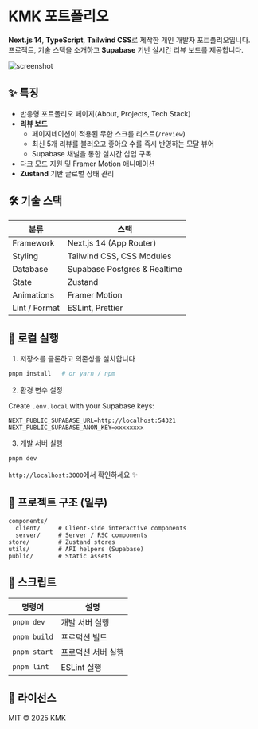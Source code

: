 # KMK 포트폴리오

**Next.js 14**, **TypeScript**, **Tailwind CSS**로 제작한 개인 개발자 포트폴리오입니다.  
프로젝트, 기술 스택을 소개하고 **Supabase** 기반 실시간 리뷰 보드를 제공합니다.

![screenshot](./public/og.png)

## ✨ 특징

- 반응형 포트폴리오 페이지(About, Projects, Tech Stack)
- **리뷰 보드**
    - 페이지네이션이 적용된 무한 스크롤 리스트(`/review`)
    - 최신 5개 리뷰를 불러오고 좋아요 수를 즉시 반영하는 모달 뷰어
    - Supabase 채널을 통한 실시간 삽입 구독
- 다크 모드 지원 및 Framer Motion 애니메이션
- **Zustand** 기반 글로벌 상태 관리

## 🛠️ 기술 스택

| 분류 | 스택 |
|----------|-------|
| Framework | Next.js 14 (App Router) |
| Styling   | Tailwind CSS, CSS Modules |
| Database  | Supabase Postgres & Realtime |
| State     | Zustand |
| Animations| Framer Motion |
| Lint / Format | ESLint, Prettier |

## 🚀 로컬 실행

1. 저장소를 클론하고 의존성을 설치합니다

```bash
pnpm install   # or yarn / npm
```

2. 환경 변수 설정

Create `.env.local` with your Supabase keys:

```env
NEXT_PUBLIC_SUPABASE_URL=http://localhost:54321
NEXT_PUBLIC_SUPABASE_ANON_KEY=xxxxxxxx
```

3. 개발 서버 실행

```bash
pnpm dev
```

`http://localhost:3000`에서 확인하세요 ✨

## 📂 프로젝트 구조 (일부)

```
components/
  client/     # Client-side interactive components
  server/     # Server / RSC components
store/        # Zustand stores
utils/        # API helpers (Supabase)
public/       # Static assets
```

## 📝 스크립트

| 명령어 | 설명 |
|----------------|-------------------------------------|
| `pnpm dev`     | 개발 서버 실행                    |
| `pnpm build`   | 프로덕션 빌드                    |
| `pnpm start`   | 프로덕션 서버 실행             |
| `pnpm lint`    | ESLint 실행                          |

## 🖤 라이선스

MIT © 2025 KMK
